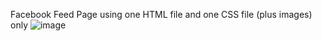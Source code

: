 Facebook Feed Page using one HTML file and one CSS file (plus images) only
![image](https://user-images.githubusercontent.com/75662828/128683727-cd6ccb5c-5417-45bd-9a12-d1926a57e134.png)
